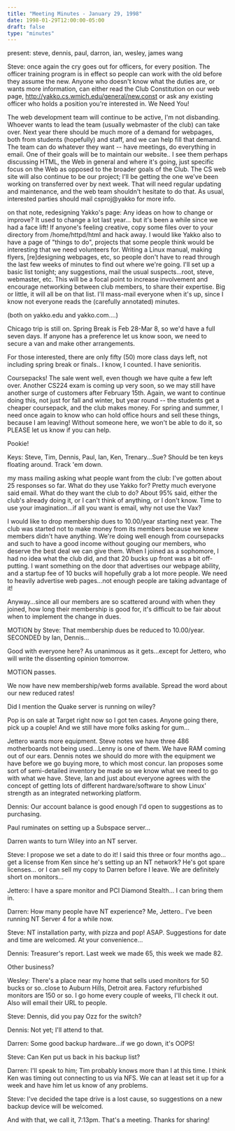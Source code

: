 ```yaml
---
title: "Meeting Minutes - January 29, 1998"
date: 1998-01-29T12:00:00-05:00
draft: false
type: "minutes"
---
```


present: steve, dennis, paul, darron, ian, wesley, james wang </p><p>
Steve: once again the cry goes out for officers, for every position. The officer training program is in effect so people can work with the old before they assume the new. Anyone who doesn't know what the duties are, or wants more information, can either read the Club Constitution on our web page, http://yakko.cs.wmich.edu/general/new.const or ask any existing officer who holds a position you're interested in. We Need You! </p><p>
The web development team will continue to be active, I'm not disbanding. Whoever wants to lead the team (usually webmaster of the club) can take over. Next year there should be much more of a demand for webpages, both from students (hopefully) and staff, and we can help fill that demand. The team can do whatever they want -- have meetings, do everything in email. One of their goals will be to maintain our website.. I see them perhaps discussing HTML, the Web in general and where it's going, just specific focus on the Web as opposed to the broader goals of the Club. The CS web site will also continue to be our project; I'll be getting the one we've been working on transferred over by next week. That will need regular updating and maintenance, and the web team shouldn't hesitate to do that. As usual, interested parties should mail csproj@yakko for more info. </p><p>
on that note, redesigning Yakko's page: Any ideas on how to change or improve? It used to change a lot last year... but it's been a while since we had a face lift! If anyone's feeling creative, copy some files over to your directory from /home/httpd/html and hack away. I would like Yakko also to have a page of "things to do", projects that some people think would be interesting that we need volunteers for. Writing a Linux manual, making flyers, [re]designing webpages, etc, so people don't have to read through the last few weeks of minutes to find out where we're going. I'll set up a basic list tonight; any suggestions, mail the usual suspects...root, steve, webmaster, etc. This will be a focal point to increase involvement and encourage networking between club members, to share their expertise. Big or little, it will all be on that list. I'll mass-mail everyone when it's up, since I know not everyone reads the (carefully annotated) minutes. </p><p>
(both on yakko.edu and yakko.com....) </p><p>
Chicago trip is still on. Spring Break is Feb 28-Mar 8, so we'd have a full seven days. If anyone has a preference let us know soon, we need to secure a van and make other arrangements. </p><p>
For those interested, there are only fifty (50) more class days left, not including spring break or finals.. I know, I counted. I have senioritis. </p><p>
Coursepacks! The sale went well, even though we have quite a few left over. Another CS224 exam is coming up very soon, so we may still have another surge of customers after February 15th. Again, we want to continue doing this, not just for fall and winter, but year round -- the students get a cheaper coursepack, and the club makes money. For spring and summer, I need once again to know who can hold office hours and sell these things, because I am leaving! Without someone here, we won't be able to do it, so PLEASE let us know if you can help. </p><p>
Pookie! </p><p>
Keys: Steve, Tim, Dennis, Paul, Ian, Ken, Trenary...Sue? Should be ten keys floating around. Track 'em down. </p><p>
my mass mailing asking what people want from the club: I've gotten about 25 responses so far. What do they use Yakko for?  Pretty much everyone said email. What do they want the club to do? About 95% said, either the club's already doing it, or I can't think of anything, or I don't know. Time to use your imagination...if all you want is email, why not use the Vax? </p><p>
I would like to drop membership dues to 10.00/year starting next year. The club was started not to make money from its members because we knew members didn't have anything. We're doing well enough from coursepacks and such to have a good income without gouging our members, who deserve the best deal we can give them. When I joined as a sophomore, I had no idea what the club did, and that 20 bucks up front was a bit off-putting. I want something on the door that advertises our webpage ability, and a startup fee of 10 bucks will hopefully grab a lot more people. We need to heavily advertise web pages...not enough people are taking advantage of it! </p><p>
Anyway...since all our members are so scattered around with when they joined, how long their membership is good for, it's difficult to be fair about when to implement the change in dues. </p><p>
MOTION by Steve: That membership dues be reduced to 10.00/year. SECONDED by Ian, Dennis... </p><p>
Good with everyone here? As unanimous as it gets...except for Jettero, who will write the dissenting opinion tomorrow. </p><p>
MOTION passes. </p><p>
We now have new membership/web forms available. Spread the word about our new reduced rates! </p><p>
Did I mention the Quake server is running on wiley? </p><p>
Pop is on sale at Target right now so I got ten cases. Anyone going there, pick up a couple! And we still have more folks asking for gum... </p><p>
Jettero wants more equipment. Steve notes we have three 486 motherboards not being used...Lenny is one of them. We have RAM coming out of our ears. Dennis notes we should do more with the equipment we have before we go buying more, to which most concur. Ian proposes some sort of semi-detailed inventory be made so we know what we need to go with what we have. Steve, Ian and just about everyone agrees with the concept of getting lots of different hardware/software to show Linux' strength as an integrated networking platform. </p><p>
Dennis: Our account balance is good enough I'd open to suggestions as to purchasing. </p><p>
Paul ruminates on setting up a Subspace server... </p><p>
Darren wants to turn Wiley into an NT server. </p><p>
Steve: I propose we set a date to do it! I said this three or four months ago... get a license from Ken since he's setting up an NT network? He's got spare licenses... or I can sell my copy to Darren before I leave. We are definitely short on monitors... </p><p>
Jettero: I have a spare monitor and PCI Diamond Stealth... I can bring them in. </p><p>
Darren: How many people have NT experience? Me, Jettero.. I've been running NT Server 4 for a while now. </p><p>
Steve: NT installation party, with pizza and pop! ASAP. Suggestions for date and time are welcomed. At your convenience... </p><p>
Dennis: Treasurer's report. Last week we made 65, this week we made 82. </p><p>
Other business? </p><p>
Wesley: There's a place near my home that sells used monitors for 50 bucks or so..close to Auburn Hills, Detroit area. Factory refurbished monitors are 150 or so. I go home every couple of weeks, I'll check it out. Also will email their URL to people. </p><p>
Steve: Dennis, did you pay Ozz for the switch? </p><p>
Dennis: Not yet; I'll attend to that. </p><p>
Darren: Some good backup hardware...if we go down, it's OOPS! </p><p>
Steve: Can Ken put us back in his backup list? </p><p>
Darren: I'll speak to him; Tim probably knows more than I at this time. I think Ken was timing out connecting to us via NFS. We can at least set it up for a week and have him let us know of any problems. </p><p>
Steve: I've decided the tape drive is a lost cause, so suggestions on a new backup device will be welcomed. </p><p>
And with that, we call it, 7:13pm. That's a meeting. Thanks for sharing!   </p>
